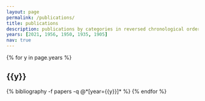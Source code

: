 ```yaml
---
layout: page
permalink: /publications/
title: publications
description: publications by categories in reversed chronological order. generated by jekyll-scholar.
years: [2021, 1956, 1950, 1935, 1905]
nav: true
---
```


<div class="publications">

{% for y in page.years %}
  <h2 class="year">{{y}}</h2>
  {% bibliography -f papers -q @*[year={{y}}]* %}
{% endfor %}

</div>
